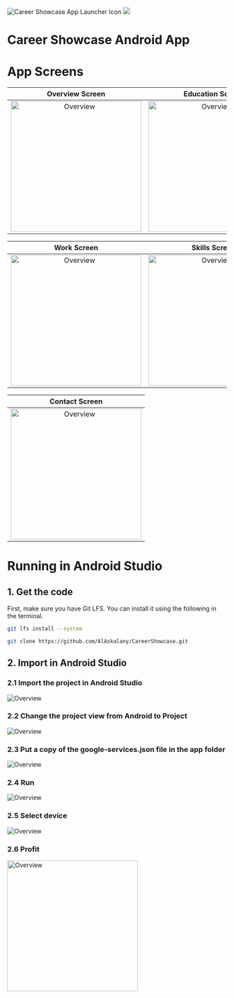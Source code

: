 <img src="app/src/main/res/mipmap-xxxhdpi/ic_launcher.png" alt="Career Showcase App Launcher Icon" title="Title" height="" width=""/>

<img src="https://travis-ci.com/AlAskalany/CareerShowcase.svg?branch=master"/>

# Career Showcase Android App

# App Screens

**Overview Screen** | **Education Screen**
:---:|:---:
<img src="docs/images/screenshots/Screenshot_1_overview.png" title="Overview" height="" width="300">|<img src="docs/images/screenshots/Screenshot_2_education.png" title="Overview" height="" width="300">

**Work Screen** | **Skills Screen**
:---:|:---:
<img src="docs/images/screenshots/Screenshot_3_work.png" title="Overview" height="" width="300">|<img src="docs/images/screenshots/Screenshot_4_skills.png" title="Overview" height="" width="300">

| **Contact Screen** |
|:---:|
| <img src="docs/images/screenshots/Screenshot_5_contact.png" title="Overview" height="" width="300"> |

# Running in Android Studio

## 1. Get the code

First, make sure you have Git LFS. You can install it using the following in the terminal.

```bash
git lfs install --system
```

```bash
git clone https://github.com/AlAskalany/CareerShowcase.git
```

## 2. Import in Android Studio

### 2.1 Import the project in Android Studio

<img src="docs/images/screenshots/Screenshot_6_import_android_studio.png" title="Overview" height="" width="">

### 2.2 Change the project view from Android to Project

<img src="docs/images/screenshots/Screenshot_7_project_view.png" title="Overview" height="" width="">

### 2.3 Put a copy of the google-services.json file in the app folder

<img src="docs/images/screenshots/Screenshot_8_google_services.png" title="Overview" height="" width="">

### 2.4 Run

<img src="docs/images/screenshots/Screenshot_9_run.png" title="Overview" height="" width="">

### 2.5 Select device

<img src="docs/images/screenshots/Screenshot_10_select_device.png" title="Overview" height="" width="">

### 2.6 Profit

<img src="docs/images/screenshots/Screenshot_11_emulator.png" title="Overview" height="" width="300">
